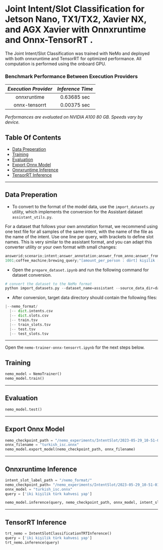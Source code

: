 # Joint Intent/Slot Classification for Jetson Nano, TX1/TX2, Xavier NX, and AGX Xavier with Onnxruntime and Onnx-TensorRT .

The Joint Intent/Slot Classification was trained with NeMo and deployed with both onnxruntime and TensorRT for optimized performance.
All computation is performed using the onboard GPU.

### Benchmark Performance Between Execution Providers

| *Execution Provider* |*Inference Time* |
|:----------------:|:----------------:|
| onnxruntime      | 0.63685 sec      |
| onnx-tensorrt    | 0.00375 sec      |

*Performances are evaluated on NVIDIA A100 80 GB. Speeds vary by device.*


## Table Of Contents
- [Data Preperation](#Data-Preperation)
- [Training](#Training)
- [Evaluation](#Evaluation)
- [Export Onnx Model](#Export-Onnx-Model)
- [Onnxruntime Inference](#Onnxruntime-Inference)
- [TensorRT Inference](#TensorRT-Inference)
---
## Data Preperation
- To convert to the format of the model data, use the `import_datasets.py` utility, which implements the conversion for the Assistant dataset `assistant_utils.py`. 

For a dataset that follows your own annotation format, we recommend using one text file for all samples of the same intent, with the name of the file as the name of the intent. 
Use one line per query, with brackets to define slot names. This is very similar to the assistant format, and you can adapt this converter utility or your own format with small changes:

```python
answerid;scenario;intent;answer_annotation;answer_from_anno;answer_from_user
1001;coffee_machine;brewing_query;"[amount_per_person : dört] kişilik [coffee_type : filtre kahve] demle";"dört kişilik filtre kahve demle";"4 kişilik filtre kahve demle"
```

- Open the `prepare_dataset.ipynb` and run the following command for dataset conversion.
```python
# convert the dataset to the NeMo format
python import_datasets.py --dataset_name=assistant --source_data_dir=dataset --target_data_dir=nemo_format
```

- After conversion, target data directory should contain the following files:
```python
|--nemo_format/
  |-- dict.intents.csv
  |-- dict.slots.csv
  |-- train.tsv
  |-- train_slots.tsv
  |-- test.tsv
  |-- test_slots.tsv
```

---
Open the `nemo-trainer-onnx-tensorrt.ipynb` for the next steps below.
## Training
```python
nemo_model = NemoTrainer()
nemo_model.train()
```
---
## Evaluation
```python
nemo_model.test()
```
---
## Export Onnx Model
```python
nemo_checkpoint_path = "/nemo_experiments/IntentSlot/2023-05-29_10-51-01/checkpoints/"
onnx_filename = "turkish_isc.onnx"
nemo_model.export_model(nemo_checkpoint_path, onnx_filename)
```
---
## Onnxruntime Inference
```python
intent_slot_label_path = "/nemo_format/"
nemo_checkpoint_path= "/nemo_experiments/IntentSlot/2023-05-29_10-51-01/checkpoints/"
onnx_model = "turkish_isc.onnx"
query = ['iki kişilik türk kahvesi yap']

nemo_model.inference(query, nemo_checkpoint_path, onnx_model, intent_slot_label_path)
```
---
## TensorRT Inference
```python
trt_nemo = IntentSlotClassificationTRTInference()
query = ['iki kişilik türk kahvesi yap']
trt_nemo.inference(query)
```



